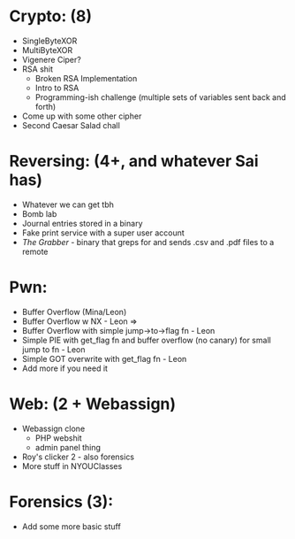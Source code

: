 # Crypto: (8)
- SingleByteXOR
- MultiByteXOR
- Vigenere Ciper?
- RSA shit
    - Broken RSA Implementation
    - Intro to RSA 
    - Programming-ish challenge (multiple sets of variables sent
      back and forth)
- Come up with some other cipher
- Second Caesar Salad chall

# Reversing: (4+, and whatever Sai has)
- Whatever we can get tbh
- Bomb lab
- Journal entries stored in a binary
- Fake print service with a super user account
- _The Grabber_ - binary that greps for and sends .csv and .pdf files to a remote

# Pwn:
- Buffer Overflow (Mina/Leon)
- Buffer Overflow w NX - Leon => 
- Buffer Overflow with simple jump->to->flag fn - Leon
- Simple PIE with get_flag fn and buffer overflow (no canary) for small jump to fn - Leon
- Simple GOT overwrite with get_flag fn - Leon
- Add more if you need it

# Web: (2 + Webassign)
- Webassign clone
    - PHP webshit
    - admin panel thing
- Roy's clicker 2 - also forensics
- More stuff in NYOUClasses

# Forensics (3):
- Add some more basic stuff

